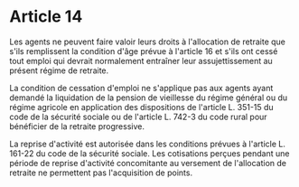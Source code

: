 # Article 14

Les agents ne peuvent faire valoir leurs droits à l'allocation de retraite que s'ils remplissent la condition d'âge prévue à l'article 16 et s'ils ont cessé tout emploi qui devrait normalement entraîner leur assujettissement au présent régime de retraite.

La condition de cessation d'emploi ne s'applique pas aux agents ayant demandé la liquidation de la pension de vieillesse du régime général ou du régime agricole en application des dispositions de l'article L. 351-15 du code de la sécurité sociale ou de l'article L. 742-3 du code rural pour bénéficier de la retraite progressive.

La reprise d'activité est autorisée dans les conditions prévues à l'article L. 161-22 du code de la sécurité sociale. Les cotisations perçues pendant une période de reprise d'activité concomitante au versement de l'allocation de retraite ne permettent pas l'acquisition de points.
